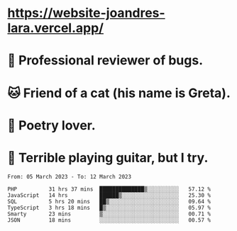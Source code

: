 # https://website-joandres-lara.vercel.app/
# 🐛 Professional reviewer of bugs.
# 🐱 Friend of a cat (his name is Greta).
# 📜 Poetry lover.
# 🎸 Terrible playing guitar, but I try.

<!--START_SECTION:waka-->

```text
From: 05 March 2023 - To: 12 March 2023

PHP          31 hrs 37 mins  ██████████████▒░░░░░░░░░░   57.12 %
JavaScript   14 hrs          ██████▒░░░░░░░░░░░░░░░░░░   25.30 %
SQL          5 hrs 20 mins   ██▒░░░░░░░░░░░░░░░░░░░░░░   09.64 %
TypeScript   3 hrs 18 mins   █▒░░░░░░░░░░░░░░░░░░░░░░░   05.97 %
Smarty       23 mins         ▒░░░░░░░░░░░░░░░░░░░░░░░░   00.71 %
JSON         18 mins         ░░░░░░░░░░░░░░░░░░░░░░░░░   00.57 %
```

<!--END_SECTION:waka-->
